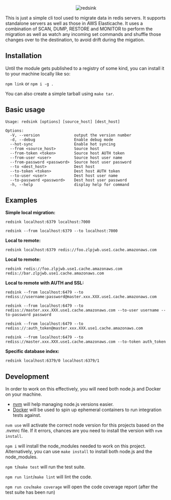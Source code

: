 <p align="center"><img alt="redsink" src="https://user-images.githubusercontent.com/1965406/146062822-7fec4cda-4b5a-4895-b1a3-8e61ca50beb8.png"/></p>

This is just a simple cli tool used to migrate data in redis servers. It supports standalone servers as well as those in AWS Elasticache. It uses a combination of SCAN, DUMP, RESTORE and MONITOR to perform the migration as well as watch any incoming set commands and shuffle those changes over to the destination, to avoid drift during the migation.

## Installation
Until the module gets published to a registry of some kind, you can install it to your machine locally like so:

`npm link` or `npm i -g .`

You can also create a simple tarball using `make tar`.

## Basic usage
```
Usage: redsink [options] [source_host] [dest_host]

Options:
  -V, --version               output the version number
  -d, --debug                 Enable debug mode
  --hot-sync                  Enable hot syncing
  --from <source_host>        Source host
  --from-token <token>        Source host AUTH token
  --from-user <user>          Source host user name
  --from-password <password>  Source host user password
  --to <dest_host>            Dest host
  --to-token <token>          Dest host AUTH token
  --to-user <user>            Dest host user name
  --to-password <password>    Dest host user password
  -h, --help                  display help for command
```

## Examples
**Simple local migration:**

`redsink localhost:6379 localhost:7000`

`redsink --from localhost:6379 --to localhost:7000`

**Local to remote:**

`redsink localhost:6379 redis://foo.zlpjwb.use1.cache.amazonaws.com`

**Local to remote:**

`redsink redis://foo.zlpjwb.use1.cache.amazonaws.com redis://bar.zlpjwb.use1.cache.amazonaws.com`

**Local to remote with AUTH and SSL:**

`redsink --from localhost:6479 --to rediss://username:password@master.xxx.XXX.use1.cache.amazonaws.com`

`redsink --from localhost:6479 --to rediss://master.xxx.XXX.use1.cache.amazonaws.com --to-user username --to-password password`

`redsink --from localhost:6479 --to rediss://:auth_token@master.xxx.XXX.use1.cache.amazonaws.com`

`redsink --from localhost:6479 --to rediss://master.xxx.XXX.use1.cache.amazonaws.com --to-token auth_token`

**Specific database index:**

`redsink localhost:6379/0 localhost:6379/1`

## Development
In order to work on this effectively, you will need both node.js and Docker on your machine.

- [nvm](https://github.com/nvm-sh/nvm) will help managing node.js versions easier.
- [Docker](https://www.docker.com/get-started) will be used to spin up ephemeral containers to run integration tests against.

`nvm use` will activate the correct node version for this projects based on the .nvmrc file. If it errors, chances are you need to install the version with `nvm install`.

`npm i` will install the node_modules needed to work on this project. Alternatively, you can use `make install` to install both node.js and the node_modules.

`npm t`/`make test` will run the test suite.

`npm run lint`/`make lint` will lint the code.

`npm run cov`/`make coverage` will open the code coverage report (after the test suite has been run)
